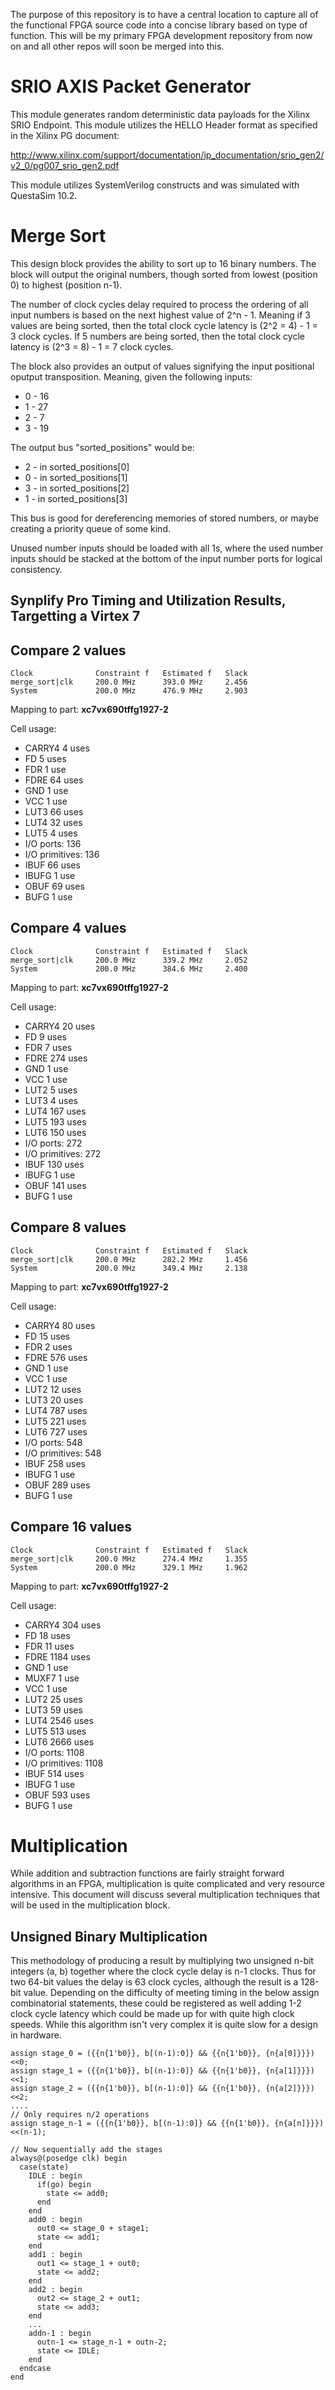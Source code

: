 The purpose of this repository is to have a central location to capture all of the functional FPGA source code into a concise library based on type of function. This will be my primary FPGA development repository from now on and all other repos will soon be merged into this.

SRIO AXIS Packet Generator
===
This module generates random deterministic data payloads for the 
Xilinx SRIO Endpoint. This module utilizes the HELLO Header format
as specified in the Xilinx PG document:

http://www.xilinx.com/support/documentation/ip_documentation/srio_gen2/v2_0/pg007_srio_gen2.pdf

This module utilizes SystemVerilog constructs and was simulated with
QuestaSim 10.2.

Merge Sort
===
This design block provides the ability to sort up to 16 binary numbers. The block will output the original numbers, though sorted from lowest (position 0) to highest (position n-1).

The number of clock cycles delay required to process the ordering of all input numbers is based on the next highest value of 2^n - 1. Meaning if 3 values are being sorted, then the total clock cycle latency is (2^2 = 4) - 1 = 3 clock cycles. If 5 numbers are being sorted, then the total clock cycle latency is (2^3 = 8) - 1 = 7 clock cycles.

The block also provides an output of values signifying the input positional oputput transposition. Meaning, given the following inputs:

 * 0 - 16
 * 1 - 27
 * 2 - 7
 * 3 - 19

The output bus "sorted_positions" would be:

 * 2 - in sorted_positions[0]
 * 0 - in sorted_positions[1]
 * 3 - in sorted_positions[2]
 * 1 - in sorted_positions[3]

This bus is good for dereferencing memories of stored numbers, or maybe creating a priority queue of some kind.

Unused number inputs should be loaded with all 1s, where the used number inputs should be stacked at the bottom of the input number ports for logical consistency.

Synplify Pro Timing and Utilization Results, Targetting a Virtex 7
---
Compare 2 values
---
```
Clock              Constraint f   Estimated f   Slack 
merge_sort|clk     200.0 MHz      393.0 MHz     2.456
System             200.0 MHz      476.9 MHz     2.903
```

Mapping to part: **xc7vx690tffg1927-2**

Cell usage:

 * CARRY4          4 uses
 * FD              5 uses
 * FDR             1 use
 * FDRE            64 uses
 * GND             1 use
 * VCC             1 use
 * LUT3            66 uses
 * LUT4            32 uses
 * LUT5            4 uses
 * I/O ports: 136
 * I/O primitives: 136
 * IBUF           66 uses
 * IBUFG          1 use
 * OBUF           69 uses
 * BUFG           1 use

Compare 4 values
---
```
Clock              Constraint f   Estimated f   Slack 
merge_sort|clk     200.0 MHz      339.2 MHz     2.052
System             200.0 MHz      384.6 MHz     2.400
```

Mapping to part: **xc7vx690tffg1927-2**

Cell usage:

 * CARRY4          20 uses
 * FD              9 uses
 * FDR             7 uses
 * FDRE            274 uses
 * GND             1 use
 * VCC             1 use
 * LUT2            5 uses
 * LUT3            4 uses
 * LUT4            167 uses
 * LUT5            193 uses
 * LUT6            150 uses
 * I/O ports: 272
 * I/O primitives: 272
 * IBUF           130 uses
 * IBUFG          1 use
 * OBUF           141 uses
 * BUFG           1 use

Compare 8 values
---
```
Clock              Constraint f   Estimated f   Slack 
merge_sort|clk     200.0 MHz      282.2 MHz     1.456
System             200.0 MHz      349.4 MHz     2.138
```

Mapping to part: **xc7vx690tffg1927-2**

Cell usage:
 
 * CARRY4          80 uses
 * FD              15 uses
 * FDR             2 uses
 * FDRE            576 uses
 * GND             1 use
 * VCC             1 use
 * LUT2            12 uses
 * LUT3            20 uses
 * LUT4            787 uses
 * LUT5            221 uses
 * LUT6            727 uses
 * I/O ports: 548
 * I/O primitives: 548
 * IBUF           258 uses
 * IBUFG          1 use
 * OBUF           289 uses
 * BUFG           1 use

Compare 16 values
---
```
Clock              Constraint f   Estimated f   Slack 
merge_sort|clk     200.0 MHz      274.4 MHz     1.355
System             200.0 MHz      329.1 MHz     1.962    
```

Mapping to part: **xc7vx690tffg1927-2**

Cell usage:
 
 * CARRY4          304 uses
 * FD              18 uses
 * FDR             11 uses
 * FDRE            1184 uses
 * GND             1 use
 * MUXF7           1 use
 * VCC             1 use
 * LUT2            25 uses
 * LUT3            59 uses
 * LUT4            2546 uses
 * LUT5            513 uses
 * LUT6            2666 uses
 * I/O ports: 1108
 * I/O primitives: 1108
 * IBUF           514 uses
 * IBUFG          1 use
 * OBUF           593 uses
 * BUFG           1 use

Multiplication
===
While addition and subtraction functions are fairly straight forward algorithms in an FPGA, multiplication is quite complicated and very resource intensive. This document will discuss several multiplication techniques that will be used in the multiplication block.

Unsigned Binary Multiplication
---
This methodology of producing a result by multiplying two unsigned n-bit integers (a, b) together where the clock cycle delay is n-1 clocks. Thus for two 64-bit values the delay is 63 clock cycles, although the result is a 128-bit value. Depending on the difficulty of meeting timing in the below assign combinatorial statements, these could be registered as well adding 1-2 clock cycle latency which could be made up for with quite high clock speeds. While this algorithm isn't very complex it is quite slow for a design in hardware.

```
assign stage_0 = ({{n{1'b0}}, b[(n-1):0]} && {{n{1'b0}}, {n{a[0]}}})<<0;
assign stage_1 = ({{n{1'b0}}, b[(n-1):0]} && {{n{1'b0}}, {n{a[1]}}})<<1;
assign stage_2 = ({{n{1'b0}}, b[(n-1):0]} && {{n{1'b0}}, {n{a[2]}}})<<2;
....
// Only requires n/2 operations
assign stage_n-1 = ({{n{1'b0}}, b[(n-1):0]} && {{n{1'b0}}, {n{a[n]}}})<<(n-1);

// Now sequentially add the stages
always@(posedge clk) begin
  case(state)
    IDLE : begin
      if(go) begin
        state <= add0;
      end
    end
    add0 : begin
      out0 <= stage_0 + stage1;
      state <= add1;
    end
    add1 : begin
      out1 <= stage_1 + out0;
      state <= add2;
    end
    add2 : begin
      out2 <= stage_2 + out1;
      state <= add3;
    end
    ...
    addn-1 : begin
      outn-1 <= stage_n-1 + outn-2;
      state <= IDLE;
    end
  endcase
end
```
